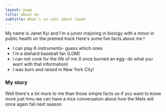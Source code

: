 ```yaml
---
layout: page
title: About me
subtitle: What's so cool about Janet 
---
```


My name is Janet Kyi and I'm a junior majoring in biology with a minor in public health on the premed track 
Here's some fun facts about me !
- I can play 6 instruments- guess which ones
- I'm a diehard baseball fan (LGM) 
- I can not cook for the life of me (I once burned an egg- do what you want with that information)
- I was born and raised in New York City! 



### My story

Well there's a lot more to me than those simple facts so if you want to know more just hmu we can have a nice conversation about how the Mets will once again fail next season 
